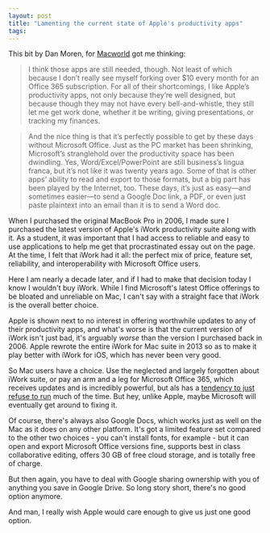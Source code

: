 ```yaml
---
layout: post
title: "Lamenting the current state of Apple's productivity apps"
tags:
---
```

This bit by Dan Moren, for [Macworld](http://www.macworld.com/article/2988867/software-productivity/are-apples-productivity-apps-nearing-their-expiration-dates.html) got me thinking:

> I think those apps are still needed, though. Not least of which because I don’t really see myself forking over $10 every month for an Office 365 subscription. For all of their shortcomings, I like Apple’s productivity apps, not only because they’re well designed, but because though they may not have every bell-and-whistle, they still let me get work done, whether it be writing, giving presentations, or tracking my finances. 

> And the nice thing is that it’s perfectly possible to get by these days without Microsoft Office. Just as the PC market has been shrinking, Microsoft’s stranglehold over the productivity space has been dwindling. Yes, Word/Excel/PowerPoint are still business’s lingua franca, but it’s not like it was twenty years ago. Some of that is other apps’ ability to read and export to those formats, but a big part has been played by the Internet, too. These days, it’s just as easy—and sometimes easier—to send a Google Doc link, a PDF, or even just paste plaintext into an email than it is to send a Word doc. 

When I purchased the original MacBook Pro in 2006, I made sure I purchased the latest version of Apple's iWork productivity suite along with it. As a student, it was important that I had access to reliable and easy to use applications to help me get that procrastinated essay out on the page. At the time, I felt that iWork had it all: the perfect mix of price, feature set, reliability, and interoperability with Microsoft Office users.

Here I am nearly a decade later, and if I had to make that decision today I know I wouldn't buy iWork. While I find Microsoft's latest Office offerings to be bloated and unreliable on Mac, I can't say with a straight face that iWork is the overall better choice. 

Apple is shown next to no interest in offering worthwhile updates to any of their productivity apps, and what's worse is that the current version of iWork isn't just bad, it's  arguably <i>worse</i> than the version I purchased back in 2006. Apple rewrote the entire iWork for Mac suite in 2013 so as to make it play better with iWork for iOS, which has never been very good.

So Mac users have a choice. Use the neglected and largely forgotten about iWork suite, or pay an arm and a leg for Microsoft Office 365, which receives updates and is incredibly powerful, but als has a [tendency to just refuse to run](http://www.digitaltrends.com/computing/office-2016-is-having-trouble-staying-alive-on-el-capitan/) much of the time. But hey, unlike Apple, maybe Microsoft will eventually get around to fixing it.

Of course, there's always also Google Docs, which works just as well on the Mac as it does on any other platform. It's got a limited feature set compared to the other two choices - you can't install fonts, for example - but it can open and export Microsoft Office versions fine, supports best in class collaborative editing, offers 30 GB of free cloud storage, and is totally free of charge.

But then again, you have to deal with Google sharing ownership with you of anything you save in Google Drive. So long story short, there's no good option anymore.

And man, I really wish Apple would care enough to give us just one good option.